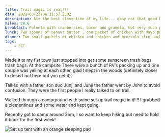 ```yaml
---
title: Trail magic is real!!!
date: 2021-03-23T06:11:57.250Z
description: Ate the best clementine of my life... okay not that good but it was fine
miles: 28.6
breakfast: Polenta with cranberries, bacon and granola. Not very much polenta cause I ran out of water woops LOL
lunch: Two spoons of peanut butter , one packet of chicken with Mayo packet, one miso soup blue
dinner: Two small packets of chicken and chicken and broccoli rice packet
tags: 
    - PCT
---
```

Made it to my fist town just stopped into get some sunscreen trash bags trash bags. At the campsite  There were a bunch of RV’s packing up and one couple was yelling at each other, glad I slept in the woods (definitely closer to desert out here but you get it).

Talked with a father son duo Junji and Junji the father went by John to avoid confusion. They were the first people I really talked to on trail.

Walked through a campground with some set up trail magic in it!!!! I grabbed a clementines and some water and kept going.

Recently got to camp around 3pm, I so want to keep hiking but need to hold it back for the first week!

![Set up tent with an orange sleeping pad](/images/nicetent.jpeg "ZZzzzzz")